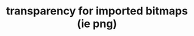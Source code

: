 ---
title: 'transparency for imported bitmaps (ie png)'
redirect_to:
  - 'https://discuss.pencil2d.org/t/transparency-for-imported-bitmaps-ie-png/1324'
---